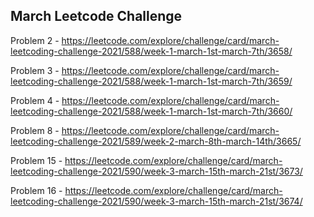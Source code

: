 <h2>March Leetcode Challenge</h2>

Problem 2 - https://leetcode.com/explore/challenge/card/march-leetcoding-challenge-2021/588/week-1-march-1st-march-7th/3658/

Problem 3 - https://leetcode.com/explore/challenge/card/march-leetcoding-challenge-2021/588/week-1-march-1st-march-7th/3659/

Problem 4 - https://leetcode.com/explore/challenge/card/march-leetcoding-challenge-2021/588/week-1-march-1st-march-7th/3660/

Problem 8 - https://leetcode.com/explore/challenge/card/march-leetcoding-challenge-2021/589/week-2-march-8th-march-14th/3665/

Problem 15 - https://leetcode.com/explore/challenge/card/march-leetcoding-challenge-2021/590/week-3-march-15th-march-21st/3673/

Problem 16 - https://leetcode.com/explore/challenge/card/march-leetcoding-challenge-2021/590/week-3-march-15th-march-21st/3674/
